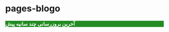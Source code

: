 # pages-blogo
<h3 style="background-color:#228B22; color:#FFFFFF; -webkit-touch-callout: none;     -webkit-user-select: none;  -moz-user-select: none;  -ms-user-select: none;user-select: none; ">آخرین بروزرسانی چند سانیه پیش </h3>
